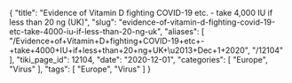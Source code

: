 {
    "title": "Evidence of Vitamin D fighting COVID-19 etc. - take 4,000 IU if less than 20 ng (UK)",
    "slug": "evidence-of-vitamin-d-fighting-covid-19-etc-take-4000-iu-if-less-than-20-ng-uk",
    "aliases": [
        "/Evidence+of+Vitamin+D+fighting+COVID-19+etc+-+take+4000+IU+if+less+than+20+ng+UK+\u2013+Dec+1+2020",
        "/12104"
    ],
    "tiki_page_id": 12104,
    "date": "2020-12-01",
    "categories": [
        "Europe",
        "Virus"
    ],
    "tags": [
        "Europe",
        "Virus"
    ]
}